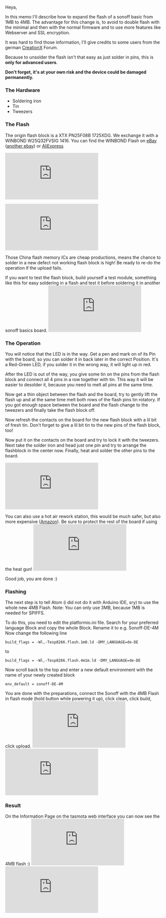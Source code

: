
Heya,

In this memo I'll describe how to expand the flash of a sonoff basic from 1MB to 4MB.
The advantage for this change is, to avoid to double flash with the minimal and then with the normal firmware and to use more features like Webserver and SSL encryption.

It was hard to find those information, I'll give credits to some users from the german [CreationX](http://forum.creationx.de/forum/index.php?thread/319-sonoff-flash-speicher-verg%C3%B6%C3%9Fern-auf-4mb/) Forum.


Because to unsolder the flash isn't that easy as just solder in pins, this is **only for advanced users**.

**Don't forget, it's at your own risk and the device could be damaged permanently.**




### The Hardware
- Soldering iron
- Tin
- Tweezers

### The Flash
The origin flash block is a XTX PN25F08B 1725XDG.
We exchange it with a WINBOND W25Q32FVSIG 1416.
You can find the WINBOND Flash on [eBay](https://www.ebay.de/itm/50PCS-W25Q32FVSIG-W25Q32FVSIG-SOP8-WINBOND-New/182328997807) ([another ebay](https://www.ebay.de/itm/172420981050)) or [AliExpress](https://de.aliexpress.com/item/Freies-Verschiffen-50-ST-CKE-W25Q32FVSSIG-W25Q32FVSIG-statt-W25Q32BVSSIG-IC-SPI-FLASH-32-MBIT-8-SOIC/32834924280.html)

![winbond1](http://forum.creationx.de/index.php?attachment/839-aufdruck-jpg/)

![winbond-different](http://forum.creationx.de/index.php?attachment/1075-unterschied-jpg/)


Those China flash memory ICs are cheap productions, means the chance to solder in a new defect not working flash block is high! Be ready to re-do the operation if the upload fails.

If you want to test the flash block, build yourself a test module, something like this for easy soldering in a flash and test it before soldering it in another sonoff basics board.
![flash test](http://forum.creationx.de/index.php?attachment/844-tester2-jpg/)
   
   

### The Operation
You will notice that the LED is in the way. Get a pen and mark on of its Pin with the board, so you can solder it in back later in the correct Position. It's a Red-Green LED, if you solder it in the wrong way, it will light up in red.

After the LED is out of the way, you give some tin on the pins from the flash block and connect all 4 pins in a row together with tin. This way it will be easier to desolder it, because you need to melt all pins at the same time.

Now get a thin object between the flash and the board, try to gently lift the flash up  and at the same time melt both rows of the flash pins tin rotatory. If you got enough space between the board and the flash change to the tweezers and finally take the flash block off.

Now refresh the contacts on the board for the new flash block with a lil bit of fresh tin.
Don't forget to give a lil bit tin to the new pins of the flash block, too!

Now put it on the contacts on the board and try to lock it with the tweezers.
Next take the solder iron and head just one pin and try to arrange the flashblock in the center now.
Finally, heat and solder the other pins to the board.

![enter image description here](http://forum.creationx.de/index.php?attachment/1077-4mb-auf-platine-jpg/)

You can also use a hot air rework station, this would be much safer, but also more expensive ([Amazon](https://www.amazon.de/italtronik-L%C3%B6tstation-Yihua-Hei%C3%9Fluft-Eingabestift/dp/B06VWMKDQQ)).
Be sure to protect the rest of the board if using the heat gun!
![enter image description here](http://forum.creationx.de/index.php?attachment/840-ausbau-jpg/)


Good job, you are done :)


### Flashing
The next step is to tell Atom (i did not do it with Arduino IDE, sry) to use the whole new 4MB Flash.
Note: You can only use 3MB, because 1MB is needed for SPIFFS.

To do this, you need to edit the platformio.ini file.
Search for your preferred language Block and copy the whole Block.
Rename it to e.g. Sonoff-DE-4M
Now change the following line

    build_flags = -Wl,-Tesp8266.flash.1m0.ld -DMY_LANGUAGE=de-DE

to

    build_flags = -Wl,-Tesp8266.flash.4m1m.ld -DMY_LANGUAGE=de-DE


Now scroll back to the top and enter a new default environment with the name of your newly created block

    env_default = sonoff-DE-4M

You are done with the preparations, connect the Sonoff with the 4MB Flash in flash mode (hold button while powering it up), click clean, click build, click upload.
![config1](http://forum.creationx.de/index.php?attachment/835-tesp8266-flash-1m0-ld-png/)![enter image description here](http://forum.creationx.de/index.php?attachment/836-tesp8266-flash-4m1m-ld-png/)



### Result
On the Information Page on the tasmota web interface you can now see the 4MB flash :)
![info1](http://forum.creationx.de/index.php?attachment/784-flashen-ohne-mini-png/)
![info](http://forum.creationx.de/index.php?attachment/850-screenshot-2018-02-05-00-56-37-714-org-mozilla-firefox-png/)





